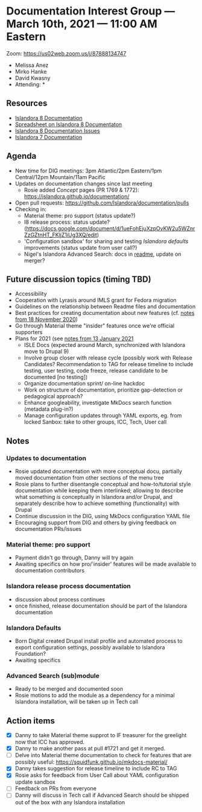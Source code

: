 # Documentation Interest Group — March 10th, 2021 — 11:00 AM Eastern

Zoom:  https://us02web.zoom.us/j/87888134747

* Melissa Anez
* Mirko Hanke
* David Kwasny
* Attending: 
    *
  
## Resources
* [Islandora 8 Documentation](https://islandora.github.io/documentation/)
* [Spreadsheet on Islandora 8 Documentaton](https://docs.google.com/spreadsheets/d/1E-kRw9xE60CKK0qL1-phzeVKjEZu3qBKZ9d3LH1hDEE/edit?usp=sharing)
* [Islandora 8 Documentation Issues](https://github.com/Islandora/documentation/labels/documentation)
* [Islandora 7 Documentation](https://wiki.lyrasis.org/display/ISLANDORA/Start)

## Agenda
* New time for DIG meetings: 3pm Atlantic/2pm Eastern/1pm Central/12pm Mountain/11am Pacific
* Updates on documentation changes since last meeting
    * Rosie added _Concept_ pages (PR 1769 & 1772): https://islandora.github.io/documentation/
* Open pull requests: https://github.com/Islandora/documentation/pulls
* Checking in:
    * Material theme: pro support (status update?)
    * I8 release process: status update? (https://docs.google.com/document/d/1ueFohEjuXzpOvKW2u5WZnrZzGZtnHT_FKljZ1iUg3XQ/edit)
    * 'Configuration sandbox' for sharing and testing _Islandora defaults_ improvements (status update from user call?)
    * Nigel's Islandora Advanced Search: docs in [readme](https://github.com/nigelgbanks/islandora/tree/8.x-1.x-advanced-search/modules/islandora_advanced_search), update on merger?

## Future discussion topics (timing TBD)
* Accessibility
* Cooperation with Lyrasis around IMLS grant for Fedora migration
* Guidelines on the relationship between Readme files and documentation
* Best practices for creating documentation about new features (cf. [notes from 18 November 2020](../2020/18-11-20.md))
* Go through Material theme "insider" features once we're official supporters
* Plans for 2021 (see [notes from 13 January 2021](https://github.com/islandora-interest-groups/Islandora-Documentation-Interest-Group/blob/main/meetings/2021/01-13-21.md)
  * ISLE Docs (expected around March, synchronized with Islandora move to Drupal 9)
  * Involve group closer with release cycle (possibly work with Release Candidates? Recommendation to TAG for release timeline to include testing, user testing, code freeze, release candidate to be documented [no testing])
  * Organize documentation sprint/ on-line hackdoc
  * Work on structure of documentation, prioritize gap-detection or pedagogical approach?
  * Enhance googleability, investigate MkDocs search function (metadata plug-in?)
  * Manage configuration updates through YAML exports, eg. from locked Sanbox: take to other groups, ICC, Tech, User call

## Notes
### Updates to documentation
* Rosie updated documentation with more conceptual docu, partially moved documentation from other sections of the menu tree
* Rosie plans to further disentangle conceptual and how-to/tutorial style documentation while keeping them interlinked; allowing to describe what something _is_ conceptually in Islandora and/or Drupal, and separately describe how to achieve something (functionality) with Drupal
* Continue discussion in the DIG, using MkDocs configuration YAML file 
* Encouraging support from DIG and others by giving feedback on documentation PRs/issues

### Material theme: pro support 
* Payment didn't go through, Danny will try again
* Awaiting specifics on how pro/'insider' features will be made available to documentation contributors

### Islandora release process documentation
* discussion about process continues
* once finished, release documentation should be part of the Islandora documentation 

### Islandora Defaults
* Born Digital created Drupal install profile and automated process to export configuration settings, possibly available to Islandora Foundation?
* Awaiting specifics

### Advanced Search (sub)module
* Ready to be merged and documented soon
* Rosie motions to add the module as a dependency for a minimal Islandora installation, will be taken up in Tech call

## Action items
* [x] Danny to take Material theme supprot to IF treasurer for the greelight now that ICC has approved.
* [x] Danny to make another pass at pull #1721 and get it merged. 
* [ ] Delve into Material theme documentation to check for features that are possibly useful: https://squidfunk.github.io/mkdocs-material/ 
* [x] Danny takes suggestion for release timeline to include RC to TAG
* [x] Rosie asks for feedback from User Call about YAML configuration update sandbox
* [ ] Feedback on PRs from everyone
* [ ] Danny will discuss in Tech call if Advanced Search should be shipped out of the box with any Islandora installation

